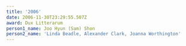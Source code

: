 ```yaml
---
title: '2006'
date: 2006-11-30T23:29:55.507Z
award: Dux Litterarum
person1_name: Joo Hyun (Sam) Shon
person2_name: 'Linda Beadle, Alexander Clark, Joanna Worthington'
---
```


